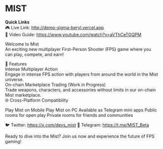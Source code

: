 # MIST

**Quick Links**<br/>
🎮 Live Link: http://demo-sigma-beryl.vercel.app<br/>
🎥 Video Guide: https://www.youtube.com/watch?v=aVThCeTGQPM

 Welcome to Mist<br/>
 An exciting new multiplayer First-Person Shooter (FPS) game where you can play, compete, and earn!

🌟 Features<br/>
 Intense Multiplayer Action<br/>
 Engage in intense FPS action with players from around the world in the Mist universe.<br/>
 On-chain Marketplace Trading (Work in Progress)<br/>
 Trade weapons, characters, and accessories without limits in our on-chain Mist marketplace.<br/>
 🌐 Cross-Platform Compatibility

  Play Mist on Mobile
  Play Mist on PC
  Available as Telegram mini apps
  Public rooms for open play
  Private rooms for friends and communities



🐦 Twitter: https://x.com/devs_mist
📢 Telegram: https://t.me/MIST_Beta


Ready to dive into the Mist? Join us now and experience the future of FPS gaming!
